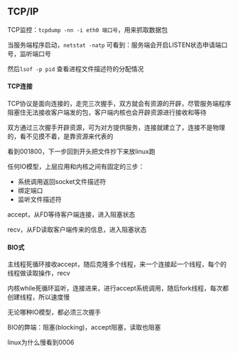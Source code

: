 ## TCP/IP

TCP监控：`tcpdump -nn -i eth0 端口号`，用来抓取数据包

当服务端程序启动，`netstat -natp` 可看到：服务端会开启LISTEN状态申请端口号，监听端口号

然后`lsof -p pid` 查看进程文件描述符的分配情况



#### TCP连接

TCP协议是面向连接的，走完三次握手，双方就会有资源的开辟，尽管服务端程序阻塞住无法接收客户端发的包，客户端内核也会开辟资源进行接收和等待

双方通过三次握手开辟资源，可为对方提供服务，连接就建立了，连接不是物理的，看不见摸不着，是靠资源来代表的

看到001800，下一步回到开头把文件抄下来放linux跑



任何IO模型，上层应用和内核之间有固定的三步：

- 系统调用返回socket文件描述符
- 绑定端口
- 监听文件描述符

accept，从FD等待客户端连接，进入阻塞状态

recv，从FD读取客户端传来的信息，进入阻塞状态

#### BIO式

主线程死循环接收accept，随后克隆多个线程，来一个连接起一个线程，每个的线程做读取操作，recv

内核while死循环监听，连接进来，进行accept系统调用，随后fork线程，每次都创建线程，所以速度慢

无论哪种IO模型，都必须三次握手

BIO的弊端：阻塞(blocking)，accept阻塞，读取也阻塞































linux为什么慢看到0006